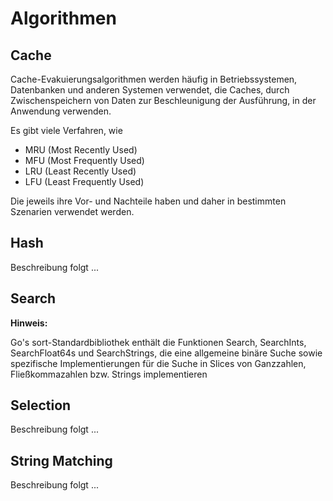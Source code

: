 # Algorithmen

## Cache

Cache-Evakuierungsalgorithmen werden häufig in Betriebssystemen, Datenbanken und anderen Systemen verwendet, die Caches, durch Zwischenspeichern von Daten zur Beschleunigung der Ausführung, in der Anwendung verwenden.

Es gibt viele Verfahren, wie

* MRU (Most Recently Used)
* MFU (Most Frequently Used)
* LRU (Least Recently Used)
* LFU (Least Frequently Used)

Die jeweils ihre Vor- und Nachteile haben und daher in bestimmten Szenarien verwendet werden.

## Hash

Beschreibung folgt ...

## Search

**Hinweis:**

Go's sort-Standardbibliothek enthält die Funktionen Search, SearchInts, SearchFloat64s und SearchStrings, die eine allgemeine binäre Suche sowie spezifische Implementierungen für die Suche in Slices von Ganzzahlen, Fließkommazahlen bzw. Strings implementieren

## Selection

Beschreibung folgt ...

## String Matching

Beschreibung folgt ...
